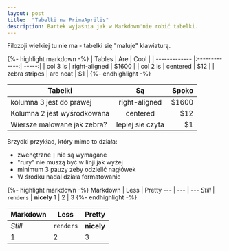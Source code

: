 ```yaml
---
layout: post
title:  "Tabelki na PrimaAprilis"
description: Bartek wyjaśnia jak w Markdown'nie robić tabelki.
---
```


Filozoji wielkiej tu nie ma - tabelki się "maluje" klawiaturą.

{%- highlight markdown -%}
| Tables        | Are           | Cool  |
| ------------- |:-------------:| -----:|
| col 3 is      | right-aligned | $1600 |
| col 2 is      | centered      |   $12 |
| zebra stripes | are neat      |    $1 |
{%- endhighlight -%}


| Tabelki                     | Są               | Spoko |
| ----------------------------|:----------------:| -----:|
| kolumna 3 jest do prawej    | right-aligned    | $1600 |
| Kolumna 2 jest wyśrodkowana | centered         |   $12 |
| Wiersze malowane jak zebra? | lepiej sie czyta |    $1 |


Brzydki przykład, który mimo to działa:
- zwenętrzne `|` nie są wymagane
- "rury" nie muszą być w linji jak wyżej
- minimum 3 pauzy zeby odzielić nagłówek
- W środku nadal działa formatowanie

{%- highlight markdown -%}
Markdown | Less | Pretty
--- | --- | ---
*Still* | `renders` | **nicely**
1 | 2 | 3
{%- endhighlight -%}

Markdown | Less | Pretty
--- | --- | ---
*Still* | `renders` | **nicely**
1 | 2 | 3
